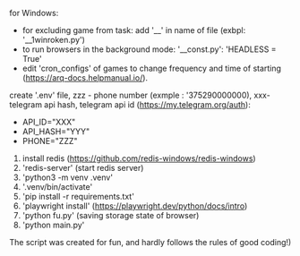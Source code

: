 for Windows:

- for excluding game from task: add '__' in name of file (exbpl: '__1winroken.py')
- to run browsers in the background mode: '__const.py': 'HEADLESS = True'
- edit 'cron_configs' of games to change frequency and time of starting (https://arq-docs.helpmanual.io/).

create '.env' file, zzz - phone number (exmple : '375290000000), xxx- telegram api hash, telegram api
id (https://my.telegram.org/auth):

- API_ID="XXX"
- API_HASH="YYY"
- PHONE="ZZZ"

1. install redis (https://github.com/redis-windows/redis-windows)
2. 'redis-server' (start redis server)
3. 'python3 -m venv .venv'
4. '.venv/bin/activate'
5. 'pip install -r requirements.txt'
6. 'playwright install' (https://playwright.dev/python/docs/intro)
7. 'python fu.py' (saving storage state of browser)
8. 'python main.py'

The script was created for fun, and hardly follows the rules of good coding!)
